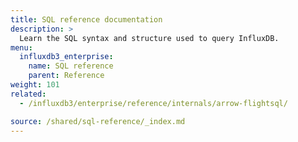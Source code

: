 ```yaml
---
title: SQL reference documentation
description: >
  Learn the SQL syntax and structure used to query InfluxDB.
menu:
  influxdb3_enterprise:
    name: SQL reference
    parent: Reference
weight: 101
related:
  - /influxdb3/enterprise/reference/internals/arrow-flightsql/

source: /shared/sql-reference/_index.md
---
```


<!-- 
The content of this page is at /content/shared/sql-reference/_index.md
-->

